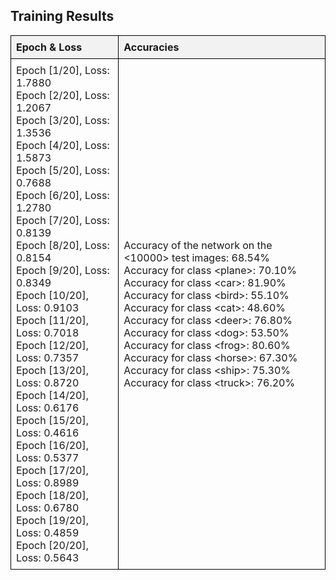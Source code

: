 <!DOCTYPE html>
<html lang="en">
<head>
    <style>
        table {
            width: 100%;
            border-collapse: collapse;
        }
        th, td {
            border: 1px solid black;
            padding: 8px;
            text-align: left;
        }
        th {
            background-color: #f2f2f2;
        }
    </style>
</head>
<body>
    <h2>Training Results</h2>
    <table>
        <tr>
            <th>Epoch & Loss</th>
            <th>Accuracies</th>
        </tr>
        <tr>
            <td>
                Epoch [1/20], Loss: 1.7880<br>
                Epoch [2/20], Loss: 1.2067<br>
                Epoch [3/20], Loss: 1.3536<br>
                Epoch [4/20], Loss: 1.5873<br>
                Epoch [5/20], Loss: 0.7688<br>
                Epoch [6/20], Loss: 1.2780<br>
                Epoch [7/20], Loss: 0.8139<br>
                Epoch [8/20], Loss: 0.8154<br>
                Epoch [9/20], Loss: 0.8349<br>
                Epoch [10/20], Loss: 0.9103<br>
                Epoch [11/20], Loss: 0.7018<br>
                Epoch [12/20], Loss: 0.7357<br>
                Epoch [13/20], Loss: 0.8720<br>
                Epoch [14/20], Loss: 0.6176<br>
                Epoch [15/20], Loss: 0.4616<br>
                Epoch [16/20], Loss: 0.5377<br>
                Epoch [17/20], Loss: 0.8989<br>
                Epoch [18/20], Loss: 0.6780<br>
                Epoch [19/20], Loss: 0.4859<br>
                Epoch [20/20], Loss: 0.5643<br>
            </td>
            <td>
                Accuracy of the network on the &lt;10000&gt; test images: 68.54%<br>
                Accuracy for class &lt;plane&gt;: 70.10%<br>
                Accuracy for class &lt;car&gt;: 81.90%<br>
                Accuracy for class &lt;bird&gt;: 55.10%<br>
                Accuracy for class &lt;cat&gt;: 48.60%<br>
                Accuracy for class &lt;deer&gt;: 76.80%<br>
                Accuracy for class &lt;dog&gt;: 53.50%<br>
                Accuracy for class &lt;frog&gt;: 80.60%<br>
                Accuracy for class &lt;horse&gt;: 67.30%<br>
                Accuracy for class &lt;ship&gt;: 75.30%<br>
                Accuracy for class &lt;truck&gt;: 76.20%<br>
            </td>
        </tr>
    </table>
</body>
</html>
